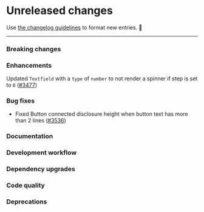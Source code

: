 # Unreleased changes

Use [the changelog guidelines](https://git.io/polaris-changelog-guidelines) to format new entries. 💜

---

### Breaking changes

### Enhancements

Updated `Textfield` with a `type` of `number` to not render a spinner if step is set to `0` ([#3477](https://github.com/Shopify/polaris-react/pull/3477))

### Bug fixes

- Fixed Button connected disclosure height when button text has more than 2 lines ([#3536](https://github.com/Shopify/polaris-react/pull/3536))

### Documentation

### Development workflow

### Dependency upgrades

### Code quality

### Deprecations
